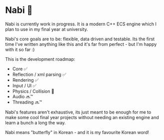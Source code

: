 # Nabi 🦋

Nabi is currently work in progress. It is a modern C++ ECS engine which I plan to use in my final year at university.

Nabi's core goals are to be: flexible, data driven and testable. 
Its the first time I've written anything like this and it's far from perfect - but I'm happy with it so far :)


This is the development roadmap:
- Core ✅
- Reflection / xml parsing ✅
- Rendering ✅
- Input / UI ✅
- Physics / Collision 🚧
- Audio 🔜™
- Threading 🔜™

Nabi's features aren't exhaustive, its just meant to be enough for me to make some cool final year projects without needing an existing engine and learn a bunch a long the way.

Nabi means "butterfly" in Korean - and it is my favourite Korean word!
